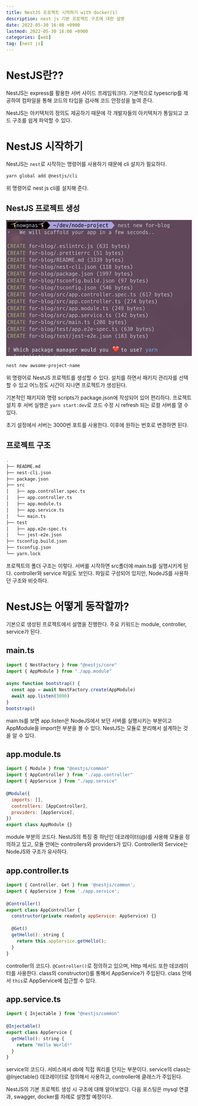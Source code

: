 ```yaml
---
title: NestJS 프로젝트 시작하기 with docker(1)
description: nest js 기본 프로젝트 구조에 대한 설명
date: 2022-05-30 16:08 +0900
lastmod: 2022-05-30 16:08 +0900
categories: [web]
tag: [nest js]
---
```


# NestJS란??

NestJS는 express를 활용한 서버 사이드 프레임워크다. 기본적으로 typescrip를 제공하여 컴파일을 통해 코드의 타입을 검사해 코드 안정성을 높여 준다.

NestJS는 아키텍처의 정의도 제공하기 때문에 각 개발자들의 아키텍처가 통일되고 코드 구조를 쉽게 파악할 수 있다.

# NestJS 시작하기

NestJS는 `nest`로 시작하는 명령어를 사용하기 때문에 cli 설치가 필요하다.

```bash
yarn global add @nestjs/cli
```

위 명령어로 nest js cli를 설치해 준다.

## NestJS 프로젝트 생성

![스크린샷 2022-05-30 오후 3.31.41.png](pic1.png)

```bash
nest new awsome-project-name
```

위 명령어로 NestJS 프로젝트를 생성할 수 있다. 설치를 하면서 패키지 관리자를 선택할 수 있고 어느정도 시간이 지나면 프로젝트가 생성된다.

기본적인 패키지와 명령 scripts가 package.json에 작성되어 있어 편리하다. 프로젝트 설치 후 서버 실행은 `yarn start:dev`로 코드 수정 시 refresh 되는 로컬 서버를 열 수 있다.

초기 설정에서 서버는 3000번 포트를 사용한다. 이후에 원하는 번호로 변경하면 된다.

## 프로젝트 구조

```bash
.
├── README.md
├── nest-cli.json
├── package.json
├── src
│   ├── app.controller.spec.ts
│   ├── app.controller.ts
│   ├── app.module.ts
│   ├── app.service.ts
│   └── main.ts
├── test
│   ├── app.e2e-spec.ts
│   └── jest-e2e.json
├── tsconfig.build.json
├── tsconfig.json
└── yarn.lock
```

프로젝트의 폴더 구조는 이렇다. 서버를 시작하면 src폴더에 main.ts를 실행시키게 된다. controller와 service 파일도 보인다. 파일로 구성되어 있지만, NodeJS를 사용하던 구조와 비슷하다.

# NestJS는 어떻게 동작할까?

기본으로 생성된 프로젝트에서 설명을 진행한다. 주요 키워드는 module, controller, service가 된다.

## main.ts

```jsx
import { NestFactory } from "@nestjs/core"
import { AppModule } from "./app.module"

async function bootstrap() {
  const app = await NestFactory.create(AppModule)
  await app.listen(3000)
}
bootstrap()
```

main.ts를 보면 app.listen은 NodeJS에서 보던 서버를 실행시키는 부분이고 AppModule을 import한 부분을 볼 수 있다. NestJS는 모듈로 분리해서 설계하는 것을 알 수 있다.

## app.module.ts

```jsx
import { Module } from "@nestjs/common"
import { AppController } from "./app.controller"
import { AppService } from "./app.service"

@Module({
  imports: [],
  controllers: [AppController],
  providers: [AppService],
})
export class AppModule {}
```

module 부분의 코드다. NestJS의 특징 중 하난인 데코레이터(@)를 사용해 모듈을 정의하고 있고, 모듈 안에는 controllers와 providers가 있다. Controller와 Service는 NodeJS와 구조가 유사하다.

## app.controller.ts

```jsx
import { Controller, Get } from '@nestjs/common';
import { AppService } from './app.service';

@Controller()
export class AppController {
  constructor(private readonly appService: AppService) {}

  @Get()
  getHello(): string {
    return this.appService.getHello();
  }
}
```

controller의 코드다. `@Controller()`로 정의하고 있으며, Http 메서드 또한 데코레이터를 사용한다. class의 constructor()를 통해서 AppService가 주입된다. class 안에서 `this`로 AppService에 접근할 수 있다.

## app.service.ts

```jsx
import { Injectable } from "@nestjs/common"

@Injectable()
export class AppService {
  getHello(): string {
    return "Hello World!"
  }
}
```

service의 코드다. 서비스에서 db에 직접 쿼리를 던지는 부분이다. service의 class는 @Injectable() 데코레이터로 정의해서 사용하고, controller에 클래스가 주입된다.

NestJS의 기본 프로젝트 생성 시 구조에 대해 알아보았다. 다음 포스팅은 mysql 연결과, swagger, docker를 차례로 설명할 예정이다.
